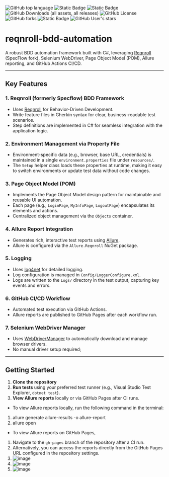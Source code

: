 ![GitHub top language](https://img.shields.io/github/languages/top/MahrukhJawed/reqnroll-bdd-automation) 
![Static Badge](https://img.shields.io/badge/selenium%20C%23-Reqnroll-darkblue) ![Static Badge](https://img.shields.io/badge/formerly-Specflow-orange) ![GitHub Downloads (all assets, all releases)](https://img.shields.io/github/downloads/MahrukhJawed/reqnroll-bdd-automation/total)
![GitHub License](https://img.shields.io/github/license/MahrukhJawed/reqnroll-bdd-automation) ![GitHub forks](https://img.shields.io/github/forks/MahrukhJawed/reqnroll-bdd-automation)
![Static Badge](https://img.shields.io/badge/BDD%20Automation%20Framework-red) ![GitHub User's stars](https://img.shields.io/github/stars/MahrukhJawed)

# reqnroll-bdd-automation

A robust BDD automation framework built with C#, leveraging [Reqnroll](https://reqnroll.net/) (SpecFlow fork), Selenium WebDriver, Page Object Model (POM), Allure reporting, and GitHub Actions CI/CD.

---

## Key Features

### 1. Reqnroll (formerly Specflow) BDD Framework

- Uses [Reqnroll](https://reqnroll.net/) for Behavior-Driven Development.
- Write feature files in Gherkin syntax for clear, business-readable test scenarios.
- Step definitions are implemented in C# for seamless integration with the application logic.

### 2. Environment Management via Property File

- Environment-specific data (e.g., browser, base URL, credentials) is maintained in a single `environment.properties` file under `resources/`.
- The `Setup` helper class loads these properties at runtime, making it easy to switch environments or update test data without code changes.

### 3. Page Object Model (POM)

- Implements the Page Object Model design pattern for maintainable and reusable UI automation.
- Each page (e.g., `LoginPage`, `MyInfoPage`, `LogoutPage`) encapsulates its elements and actions.
- Centralized object management via the `Objects` container.

### 4. Allure Report Integration

- Generates rich, interactive test reports using [Allure](https://docs.qameta.io/allure/).
- Allure is configured via the `Allure.Reqnroll` NuGet package.

### 5. Logging

- Uses [log4net](https://logging.apache.org/log4net/) for detailed logging.
- Log configuration is managed in `Config/LoggerConfigure.xml`.
- Logs are written to the `Logs/` directory in the test output, capturing key events and errors.

### 6. GitHub CI/CD Workflow

- Automated test execution via GitHub Actions.
- Allure reports are published to GitHub Pages after each workflow run.

### 7. Selenium WebDriver Manager

- Uses [WebDriverManager](https://github.com/rosolko/WebDriverManager.Net) to automatically download and manage browser drivers.
- No manual driver setup required; 
---

## Getting Started

1. **Clone the repository**
3. **Run tests** using your preferred test runner (e.g., Visual Studio Test Explorer, `dotnet test`).
4. **View Allure reports** locally or via GitHub Pages after CI runs.

- To view Allure reports locally, run the following command in the terminal:
1. allure generate allure-results -o allure-report
2. allure open

- To view Allure reports on GitHub Pages, 
1. Navigate to the `gh-pages` branch of the repository after a CI run.
2. Alternatively, you can access the reports directly from the GitHub Pages URL configured in the repository settings.
3. ![image](https://github.com/user-attachments/assets/51c37e9a-378b-4c19-99d4-db802fb58f5c)
4. ![image](https://github.com/user-attachments/assets/7934b64b-7ed7-44d6-a5a5-4047d44c69e6)
5. ![image](https://github.com/user-attachments/assets/c761cf97-8bfa-4d29-ba23-004678cb54d1)


